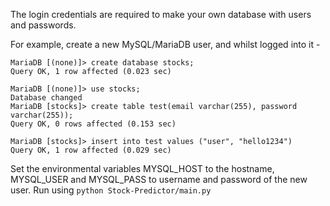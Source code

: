 The login credentials are required to make your own database with users and passwords.

For example, create a new MySQL/MariaDB user, and whilst logged into it -
```
MariaDB [(none)]> create database stocks;
Query OK, 1 row affected (0.023 sec)

MariaDB [(none)]> use stocks;
Database changed
MariaDB [stocks]> create table test(email varchar(255), password varchar(255));
Query OK, 0 rows affected (0.153 sec)

MariaDB [stocks]> insert into test values ("user", "hello1234") 
Query OK, 1 row affected (0.029 sec)
```

Set the environmental variables MYSQL_HOST to the hostname, MYSQL_USER and MYSQL_PASS to username and password of the new user.
Run using `python Stock-Predictor/main.py`
